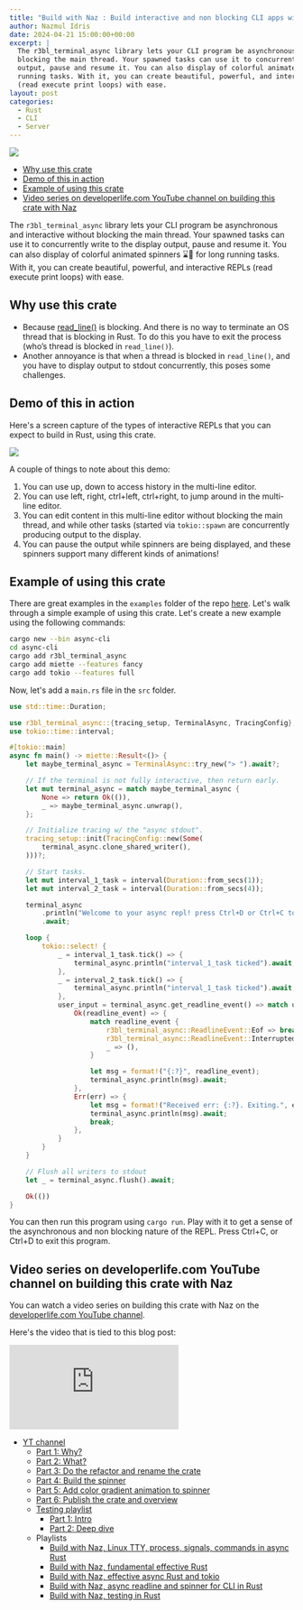 ```yaml
---
title: "Build with Naz : Build interactive and non blocking CLI apps with ease in Rust using r3bl_terminal_async"
author: Nazmul Idris
date: 2024-04-21 15:00:00+00:00
excerpt: |
  The r3bl_terminal_async library lets your CLI program be asynchronous and interactive without
  blocking the main thread. Your spawned tasks can use it to concurrently write to the display
  output, pause and resume it. You can also display of colorful animated spinners ⌛🌈 for long
  running tasks. With it, you can create beautiful, powerful, and interactive REPLs
  (read execute print loops) with ease.
layout: post
categories:
  - Rust
  - CLI
  - Server
---
```


<img class="post-hero-image" src="{{ 'assets/r3bl_terminal_async-hero.svg' | relative_url }}"/>

<!-- TOC -->

- [Why use this crate](#why-use-this-crate)
- [Demo of this in action](#demo-of-this-in-action)
- [Example of using this crate](#example-of-using-this-crate)
- [Video series on developerlife.com YouTube channel on building this crate with Naz](#video-series-on-developerlifecom-youtube-channel-on-building-this-crate-with-naz)

<!-- /TOC -->

The `r3bl_terminal_async` library lets your CLI program be asynchronous and interactive without
blocking the main thread. Your spawned tasks can use it to concurrently write to the display output,
pause and resume it. You can also display of colorful animated spinners ⌛🌈 for long running tasks.
With it, you can create beautiful, powerful, and interactive REPLs (read execute print loops) with
ease.

## Why use this crate

<a id="markdown-why-use-this-crate" name="why-use-this-crate"></a>

- Because [read_line()](https://doc.rust-lang.org/std/io/struct.Stdin.html#method.read_line) is
  blocking. And there is no way to terminate an OS thread that is blocking in Rust. To do this you
  have to exit the process (who’s thread is blocked in `read_line()`).
- Another annoyance is that when a thread is blocked in `read_line()`, and you have to display
  output to stdout concurrently, this poses some challenges.

## Demo of this in action

<a id="markdown-demo-of-this-in-action" name="demo-of-this-in-action"></a>

Here's a screen capture of the types of interactive REPLs that you can expect to build in Rust,
using this crate.

![](https://github.com/r3bl-org/r3bl-open-core/blob/main/terminal_async/docs/r3bl_terminal_async_clip_ffmpeg.gif?raw=true)

A couple of things to note about this demo:

1. You can use up, down to access history in the multi-line editor.
2. You can use left, right, ctrl+left, ctrl+right, to jump around in the multi-line editor.
3. You can edit content in this multi-line editor without blocking the main thread, and while other
   tasks (started via `tokio::spawn` are concurrently producing output to the display.
4. You can pause the output while spinners are being displayed, and these spinners support many
   different kinds of animations!

## Example of using this crate

<a id="markdown-example-of-using-this-crate" name="example-of-using-this-crate"></a>

There are great examples in the `examples` folder of the repo
[here](https://github.com/r3bl-org/r3bl-open-core/tree/main/terminal_async/examples). Let's walk
through a simple example of using this crate. Let's create a new example using the following
commands:

```bash
cargo new --bin async-cli
cd async-cli
cargo add r3bl_terminal_async
cargo add miette --features fancy
cargo add tokio --features full
```

Now, let's add a `main.rs` file in the `src` folder.

```rust
use std::time::Duration;

use r3bl_terminal_async::{tracing_setup, TerminalAsync, TracingConfig};
use tokio::time::interval;

#[tokio::main]
async fn main() -> miette::Result<()> {
    let maybe_terminal_async = TerminalAsync::try_new("> ").await?;

    // If the terminal is not fully interactive, then return early.
    let mut terminal_async = match maybe_terminal_async {
        None => return Ok(()),
        _ => maybe_terminal_async.unwrap(),
    };

    // Initialize tracing w/ the "async stdout".
    tracing_setup::init(TracingConfig::new(Some(
        terminal_async.clone_shared_writer(),
    )))?;

    // Start tasks.
    let mut interval_1_task = interval(Duration::from_secs(1));
    let mut interval_2_task = interval(Duration::from_secs(4));

    terminal_async
        .println("Welcome to your async repl! press Ctrl+D or Ctrl+C to exit.")
        .await;

    loop {
        tokio::select! {
            _ = interval_1_task.tick() => {
                terminal_async.println("interval_1_task ticked").await;
            },
            _ = interval_2_task.tick() => {
                terminal_async.println("interval_1_task ticked").await;
            },
            user_input = terminal_async.get_readline_event() => match user_input {
                Ok(readline_event) => {
                    match readline_event {
                        r3bl_terminal_async::ReadlineEvent::Eof => break,
                        r3bl_terminal_async::ReadlineEvent::Interrupted => break,
                        _ => (),
                    }

                    let msg = format!("{:?}", readline_event);
                    terminal_async.println(msg).await;
                },
                Err(err) => {
                    let msg = format!("Received err: {:?}. Exiting.", err);
                    terminal_async.println(msg).await;
                    break;
                },
            }
        }
    }

    // Flush all writers to stdout
    let _ = terminal_async.flush().await;

    Ok(())
}
```

You can then run this program using `cargo run`. Play with it to get a sense of the asynchronous and
non blocking nature of the REPL. Press Ctrl+C, or Ctrl+D to exit this program.

## Video series on developerlife.com YouTube channel on building this crate with Naz
<a id="markdown-video-series-on-developerlife.com-youtube-channel-on-building-this-crate-with-naz" name="video-series-on-developerlife.com-youtube-channel-on-building-this-crate-with-naz"></a>

You can watch a video series on building this crate with Naz on the
[developerlife.com YouTube channel](https://www.youtube.com/@developerlifecom).

Here's the video that is tied to this blog post:

<iframe
  src="https://www.youtube.com/embed/X5wDVaZENOo?si=yYfXuCxSilWh4Gd5"
  title="YouTube video player" frameborder="0" allow="accelerometer; autoplay; clipboard-write; encrypted-media; gyroscope; picture-in-picture; web-share" referrerpolicy="strict-origin-when-cross-origin"
  allowfullscreen>
</iframe>

- [YT channel](https://www.youtube.com/@developerlifecom)
  - [Part 1: Why?](https://youtu.be/6LhVx0xM86c)
  - [Part 2: What?](https://youtu.be/3vQJguti02I)
  - [Part 3: Do the refactor and rename the crate](https://youtu.be/uxgyZzOmVIw)
  - [Part 4: Build the spinner](https://www.youtube.com/watch?v=fcb6rstRniI)
  - [Part 5: Add color gradient animation to spinner](https://www.youtube.com/watch?v=_QjsGDds270)
  - [Part 6: Publish the crate and overview](https://youtu.be/X5wDVaZENOo)
  - [Testing playlist](https://www.youtube.com/watch?v=Xt495QLrFFk&list=PLofhE49PEwmwLR_4Noa0dFOSPmSpIg_l8)
    - [Part 1: Intro](https://www.youtube.com/watch?v=Xt495QLrFFk)
    - [Part 2: Deep dive](https://www.youtube.com/watch?v=4iM9t5dgvU4)
  - Playlists
      - [Build with Naz, Linux TTY, process, signals, commands in async Rust](https://www.youtube.com/watch?v=bolScvh4x7I&list=PLofhE49PEwmw3MKOU1Kn3xbP4FRQR4Mb3)
      - [Build with Naz, fundamental effective Rust](https://www.youtube.com/playlist?list=PLofhE49PEwmza94sS7UmJnN9gSCHTVTfz)
      - [Build with Naz, effective async Rust and tokio](https://www.youtube.com/playlist?list=PLofhE49PEwmwO69E7eiQ-ewnMME8ydgQ5)
      - [Build with Naz, async readline and spinner for CLI in Rust](https://www.youtube.com/watch?v=3vQJguti02I&list=PLofhE49PEwmwelPkhfiqdFQ9IXnmGdnSE)
      - [Build with Naz, testing in Rust](https://www.youtube.com/watch?v=Xt495QLrFFk&list=PLofhE49PEwmwLR_4Noa0dFOSPmSpIg_l8)
